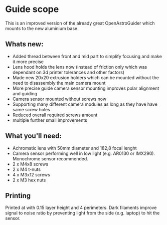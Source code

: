 # Guide scope

This is an improved version of the already great OpenAstroGuider which mounts to the new aluminium base. 

## Whats new:

- Added thread between front and mid part to simplify focusing and make it more precise
- Lens hood holds the lens now (instead of friction only which was dependant on 3d printer tolerances and other factors)
- Made new 20x20 extrusion holders which can be mounted without the need to disassembly the main camera mount
- More precise guide camera sensor mounting improves polar alignment and guiding
- Camera sensor mounted without screws now
- Supporting many different camera modules as long as they have have same screw holes
- Reduced overall required screws amount
- multiple further small improvements

## What you'll need:
- Achromatic lens with 50mm diameter and 182,8 focal lenght
- Camera sensor performing well in low light (e.g. AR0130 or IMX290). Monochrome sensor recommended.
- 2 x M4x8 screws
- 2 x M4 t-nuts
- 4 x M3x12 screws
- 2 x M3 hex nuts

## Printing

Printed at with 0.15 layer height and 4 perimeters. Dark filaments improve signal to noise ratio by preventing light from the side (e.g. laptop) to hit the sensor.